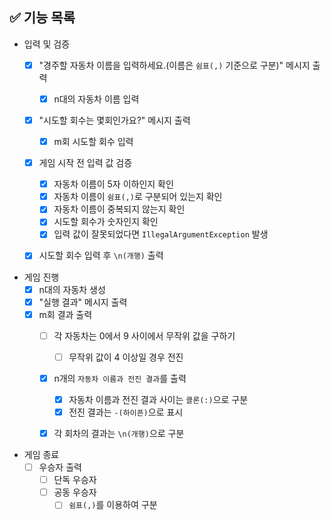 ## ✅ 기능 목록

- 입력 및 검증
  - [X] "경주할 자동차 이름을 입력하세요.(이름은 `쉼표(,)` 기준으로 구분)" 메시지 출력
    - [X] n대의 자동차 이름 입력
  - [X] "시도할 회수는 몇회인가요?" 메시지 출력
    - [X] m회 시도할 회수 입력
  - [X] 게임 시작 전 입력 값 검증
    - [X] 자동차 이름이 5자 이하인지 확인
    - [X] 자동차 이름이 `쉼표(,)`로 구분되어 있는지 확인
    - [X] 자동차 이름이 중복되지 않는지 확인
    - [X] 시도할 회수가 숫자인지 확인
    - [X] 입력 값이 잘못되었다면 `IllegalArgumentException` 발생
  - [X] 시도할 회수 입력 후 `\n(개행)` 출력


- 게임 진행
  - [X] n대의 자동차 생성
  - [X] "실행 결과" 메시지 출력
  - [X] m회 결과 출력
    - [ ] 각 자동차는 0에서 9 사이에서 무작위 값을 구하기
      - [ ] 무작위 값이 4 이상일 경우 전진
    - [X] n개의 `자동차 이름과 전진 결과`를 출력
      - [X] 자동차 이름과 전진 결과 사이는 `콜론(:)`으로 구분
      - [X] 전진 결과는 `-(하이픈)`으로 표시
    - [X] 각 회차의 결과는 `\n(개행)`으로 구분


- 게임 종료
  - [ ] 우승자 출력
    - [ ] 단독 우승자
    - [ ] 공동 우승자
      - [ ] `쉼표(,)`를 이용하여 구분